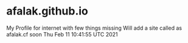 # afalak.github.io
My Profile for internet with few things missing
Will add a site called as afalak.cf soon
Thu Feb 11 10:41:55 UTC 2021
